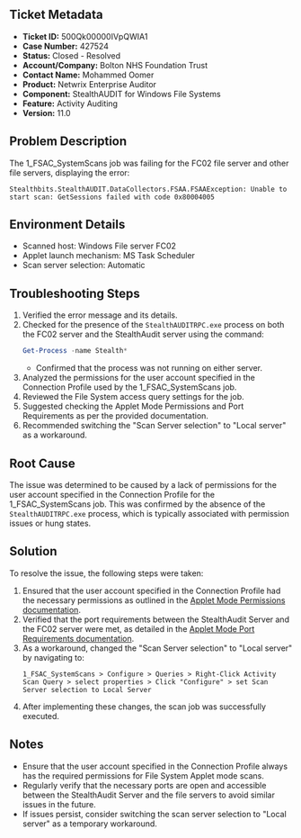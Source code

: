 ## Ticket Metadata
- **Ticket ID:** 500Qk00000IVpQWIA1
- **Case Number:** 427524
- **Status:** Closed - Resolved
- **Account/Company:** Bolton NHS Foundation Trust
- **Contact Name:** Mohammed Oomer
- **Product:** Netwrix Enterprise Auditor
- **Component:** StealthAUDIT for Windows File Systems
- **Feature:** Activity Auditing
- **Version:** 11.0

## Problem Description
The 1_FSAC_SystemScans job was failing for the FC02 file server and other file servers, displaying the error: 
```
Stealthbits.StealthAUDIT.DataCollectors.FSAA.FSAAException: Unable to start scan: GetSessions failed with code 0x80004005
```

## Environment Details
- Scanned host: Windows File server FC02
- Applet launch mechanism: MS Task Scheduler
- Scan server selection: Automatic

## Troubleshooting Steps
1. Verified the error message and its details.
2. Checked for the presence of the `StealthAUDITRPC.exe` process on both the FC02 server and the StealthAudit server using the command:
   ```powershell
   Get-Process -name Stealth*
   ```
   - Confirmed that the process was not running on either server.
3. Analyzed the permissions for the user account specified in the Connection Profile used by the 1_FSAC_SystemScans job.
4. Reviewed the File System access query settings for the job.
5. Suggested checking the Applet Mode Permissions and Port Requirements as per the provided documentation.
6. Recommended switching the "Scan Server selection" to "Local server" as a workaround.

## Root Cause
The issue was determined to be caused by a lack of permissions for the user account specified in the Connection Profile for the 1_FSAC_SystemScans job. This was confirmed by the absence of the `StealthAUDITRPC.exe` process, which is typically associated with permission issues or hung states.

## Solution
To resolve the issue, the following steps were taken:
1. Ensured that the user account specified in the Connection Profile had the necessary permissions as outlined in the [Applet Mode Permissions documentation](https://helpcenter.netwrix.com/bundle/EnterpriseAuditor_11.6/page/Content/EnterpriseAuditor/Requirements/Solutions/FileSystem/AppletModePermissions.htm).
2. Verified that the port requirements between the StealthAudit Server and the FC02 server were met, as detailed in the [Applet Mode Port Requirements documentation](https://helpcenter.netwrix.com/bundle/EnterpriseAuditor_11.6/page/Content/EnterpriseAuditor/Requirements/Solutions/FileSystem/AppletModePorts.htm).
3. As a workaround, changed the "Scan Server selection" to "Local server" by navigating to:
   ```
   1_FSAC_SystemScans > Configure > Queries > Right-Click Activity Scan Query > select properties > Click "Configure" > set Scan Server selection to Local Server
   ```
4. After implementing these changes, the scan job was successfully executed.

## Notes
- Ensure that the user account specified in the Connection Profile always has the required permissions for File System Applet mode scans.
- Regularly verify that the necessary ports are open and accessible between the StealthAudit Server and the file servers to avoid similar issues in the future.
- If issues persist, consider switching the scan server selection to "Local server" as a temporary workaround.
